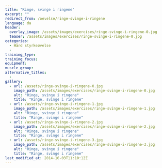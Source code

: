 ```yaml
---
title: "Ringe, svinge i ringene"
excerpt: ""
redirect_from: /oevelse/ringe-svinge-i-ringene
language: da
header:
  overlay_image: /assets/images/exercises/ringe-svinge-i-ringene-0.jpg
  teaser: /assets/images/exercises/ringe-svinge-i-ringene-0.jpg
categories:
  - Hård styrkeøvelse
  - 
training_type: 
training_focus: 
equipment:
muscle_group:
alternative_titles:
  - 
gallery:
  - url: /assets/ringe-svinge-i-ringene-0.jpg
    image_path: /assets/images/exercises/ringe-svinge-i-ringene-0.jpg
    alt: "Ringe, svinge i ringene"
    title: "Ringe, svinge i ringene"
  - url: /assets/ringe-svinge-i-ringene-1.jpg
    image_path: /assets/images/exercises/ringe-svinge-i-ringene-1.jpg
    alt: "Ringe, svinge i ringene"
    title: "Ringe, svinge i ringene"
  - url: /assets/ringe-svinge-i-ringene-2.jpg
    image_path: /assets/images/exercises/ringe-svinge-i-ringene-2.jpg
    alt: "Ringe, svinge i ringene"
    title: "Ringe, svinge i ringene"
  - url: /assets/ringe-svinge-i-ringene-3.jpg
    image_path: /assets/images/exercises/ringe-svinge-i-ringene-3.jpg
    alt: "Ringe, svinge i ringene"
    title: "Ringe, svinge i ringene"
last_modified_at: 2014-10-03T11:10:12Z
---
```




